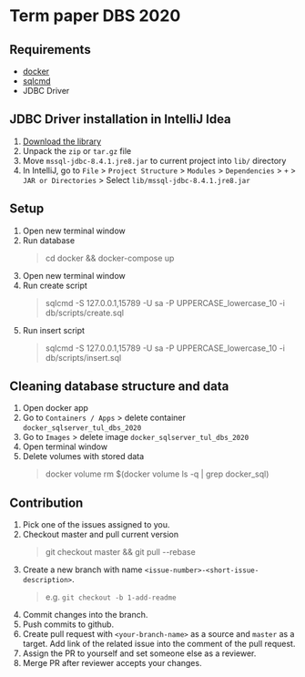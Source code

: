 # Term paper DBS 2020

## Requirements
- [docker](https://www.docker.com/get-started)
- [sqlcmd](https://docs.microsoft.com/en-us/sql/linux/sql-server-linux-setup-tools?view=sql-server-ver15)
- JDBC Driver

## JDBC Driver installation in IntelliJ Idea

1. [Download the library](https://docs.microsoft.com/en-us/sql/connect/jdbc/download-microsoft-jdbc-driver-for-sql-server?view=sql-server-ver15)
0. Unpack the `zip` or `tar.gz` file
0. Move `mssql-jdbc-8.4.1.jre8.jar` to current project into `lib/` directory
0. In IntelliJ, go to `File` > `Project Structure` > `Modules` > `Dependencies` > `+` > `JAR or Directories` > Select `lib/mssql-jdbc-8.4.1.jre8.jar`

## Setup

1. Open new terminal window
0. Run database
   > cd docker && docker-compose up
0. Open new terminal window
0. Run create script
   > sqlcmd -S 127.0.0.1,15789 -U sa -P UPPERCASE_lowercase_10 -i db/scripts/create.sql
0. Run insert script
   > sqlcmd -S 127.0.0.1,15789 -U sa -P UPPERCASE_lowercase_10 -i db/scripts/insert.sql

## Cleaning database structure and data
1. Open docker app
0. Go to `Containers / Apps` > delete container `docker_sqlserver_tul_dbs_2020`
0. Go to `Images` > delete image `docker_sqlserver_tul_dbs_2020`
0. Open terminal window
0. Delete volumes with stored data
   > docker volume rm $(docker volume ls -q | grep docker_sql)

## Contribution

1. Pick one of the issues assigned to you.
0. Checkout master and pull current version
   > git checkout master && git pull --rebase
0. Create a new branch with name `<issue-number>-<short-issue-description>`.
   > e.g. `git checkout -b 1-add-readme`
0. Commit changes into the branch.
0. Push commits to github.
0. Create pull request with `<your-branch-name>` as a source and `master` as a target. Add link of the related issue into the comment of the pull request.
0. Assign the PR to yourself and set someone else as a reviewer.
0. Merge PR after reviewer accepts your changes.
